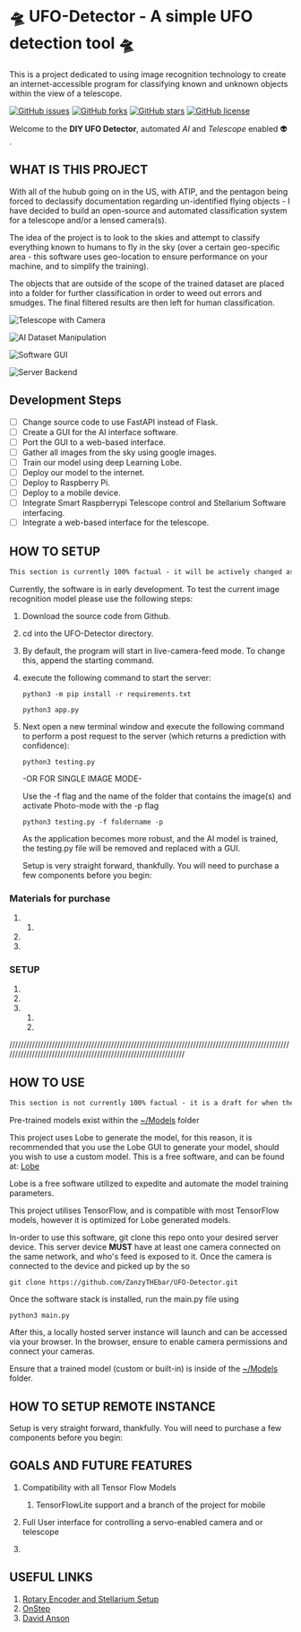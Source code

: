 # 🛸 UFO-Detector - A simple UFO detection tool 🛸

 This is a project dedicated to using image recognition technology to create an internet-accessible program for classifying known and unknown objects within the view of a telescope.

[![GitHub issues](https://img.shields.io/github/issues/ZanzyTHEbar/UFO-Detector?style=plastic)](https://github.com/ZanzyTHEbar/UFO-Detector/issues) [![GitHub forks](https://img.shields.io/github/forks/ZanzyTHEbar/UFO-Detector?style=plastic)](https://github.com/ZanzyTHEbar/UFO-Detector/network) [![GitHub stars](https://img.shields.io/github/stars/ZanzyTHEbar/UFO-Detector?style=plastic)](https://github.com/ZanzyTHEbar/UFO-Detector/stargazers) [![GitHub license](https://img.shields.io/github/license/ZanzyTHEbar/UFO-Detector?style=plastic)](https://github.com/ZanzyTHEbar/UFO-Detector/blob/main/LICENSE)

Welcome to the **DIY UFO Detector**, automated *AI* and *Telescope* enabled :alien: .

## WHAT IS THIS PROJECT

With all of the hubub going on in the US, with ATIP, and the pentagon being forced to declassify documentation regarding un-identified flying objects - I have decided to build an open-source and automated classification system for a telescope and/or a lensed camera(s).

The idea of the project is to look to the skies and attempt to classify everything known to humans to fly in the sky (over a certain geo-specific area - this software uses geo-location to ensure performance on your machine, and to simplify the training).

The objects that are outside of the scope of the trained dataset are placed into a folder for further classification in order to weed out errors and smudges. The final filtered results are then left for human classification.

![Telescope with Camera]()

![AI Dataset Manipulation]()

![Software GUI]()

![Server Backend]()

## Development Steps

- [ ] Change source code to use FastAPI instead of Flask.  
- [ ] Create a GUI for the AI interface software.
- [ ] Port the GUI to a web-based interface.
- [ ] Gather all images from the sky using google images.
- [ ] Train our model using deep Learning Lobe.
- [ ] Deploy our model to the internet.
- [ ] Deploy to Raspberry Pi.
- [ ] Deploy to a mobile device.
- [ ] Integrate Smart Raspberrypi Telescope control and Stellarium Software interfacing.
- [ ] Integrate a web-based interface for the telescope.

## HOW TO SETUP

   ```txt
   This section is currently 100% factual - it will be actively changed as the program is developed and expanded - until first Alpha, when the below draft section will become the only instructions section. 
   ```

Currently, the software is in early development. To test the current image recognition model please use the following steps:

1. Download the source code from Github.
2. cd into the UFO-Detector directory.
3. By default, the program will start in live-camera-feed mode. To change this, append the starting command.
4. execute the following command to start the server:

   ```shell
   python3 -m pip install -r requirements.txt

   python3 app.py
   ```

5. Next open a new terminal window and execute the following command to perform a post request to the server (which returns a prediction with confidence):

   ```shell
   python3 testing.py
   ```

   -OR FOR SINGLE IMAGE MODE-

   Use the -f flag and the name of the folder that contains the image(s) and activate Photo-mode with the -p flag

   ```shell
   python3 testing.py -f foldername -p
   ```

   As the application becomes more robust, and the AI model is trained, the testing.py file will be removed and replaced with a GUI.

   Setup is very straight forward, thankfully. You will need to purchase a few components before you begin:

### Materials for purchase

1.
   1.
2.
3.

### SETUP

1.
2.
3.
   1.
   2.
/////////////////////////////////////////////////////////////////////////////////////////////////////////////////////////////////////////////////////////////////

## HOW TO USE

   ```txt
   This section is not currently 100% factual - it is a draft for when the fully-built program is finalized. 
   ```

Pre-trained models exist within the [~/Models](https://github.com/ZanzyTHEbar/UFO-Detector/tree/main/UFO-Detector/model) folder

This project uses Lobe to generate the model, for this reason, it is recommended that you use the Lobe GUI to generate your model, should you wish to use a custom model. This is a free software, and can be found at: [Lobe](https://lobe.ai/)

Lobe is a free software utilized to expedite and automate the model training parameters.

This project utilises TensorFlow, and is compatible with most TensorFlow models, however it is optimized for Lobe generated models.

In-order to use this software, git clone this repo onto your desired server device. This server device **MUST** have at least one camera
connected on the same network, and who's feed is exposed to it. Once the camera is connected to the device and picked up by the so

   ```shell
   git clone https://github.com/ZanzyTHEbar/UFO-Detector.git 
   ```

   Once the software stack is installed, run the main.py file using

   ```shell
   python3 main.py
   ```

After this, a locally hosted server instance will launch and can be accessed via your browser. In the browser, ensure to enable camera permissions and connect your cameras.

Ensure that a trained model (custom or built-in) is inside of the [~/Models](https://github.com/ZanzyTHEbar/UFO-Detector/tree/main/UFO-Detector/model) folder.

## HOW TO SETUP REMOTE INSTANCE

Setup is very straight forward, thankfully. You will need to purchase a few components before you begin:

## GOALS AND FUTURE FEATURES

1. Compatibility with all Tensor Flow Models
   1. TensorFlowLite support and a branch of the project for mobile
2. Full User interface for controlling a servo-enabled camera and or telescope

3.

## USEFUL LINKS

1. [Rotary Encoder and Stellarium Setup](https://www.instructables.com/Control-Your-Telescope-Using-Stellarium-Arduino/)
2. [OnStep](https://onstep.groups.io/g/main/wiki/3861)
3. [David Anson](https://github.com/DavidAnson/markdownlint/blob/v0.25.1/doc/Rules.md)

